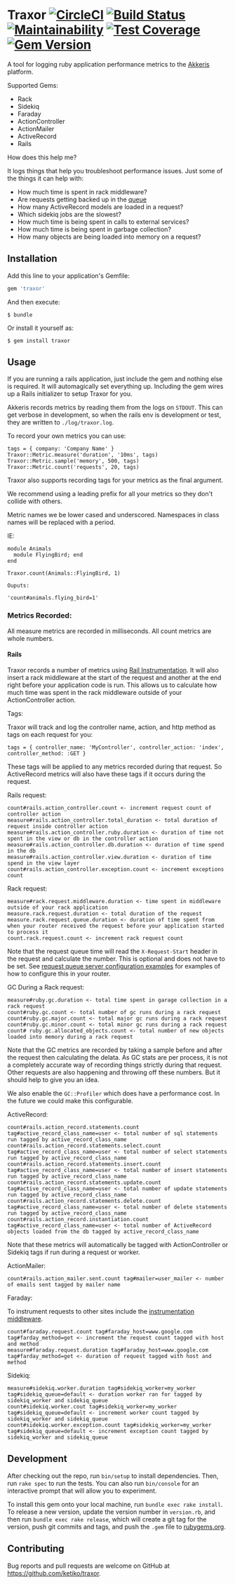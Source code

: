 # Traxor [![CircleCI](https://circleci.com/gh/ketiko/traxor.svg?style=svg&circle-token=fd1e0d401eda8de60d31ca3dbb5fb066a71a9b9f)](https://circleci.com/gh/ketiko/traxor) [![Build Status](https://travis-ci.org/ketiko/traxor.svg?branch=master)](https://travis-ci.org/ketiko/traxor) [![Maintainability](https://api.codeclimate.com/v1/badges/d812a63d184fb6c88dbd/maintainability)](https://codeclimate.com/github/ketiko/traxor/maintainability) [![Test Coverage](https://api.codeclimate.com/v1/badges/d812a63d184fb6c88dbd/test_coverage)](https://codeclimate.com/github/ketiko/traxor/test_coverage) [![Gem Version](https://badge.fury.io/rb/traxor.svg)](https://badge.fury.io/rb/traxor)

A tool for logging ruby application performance metrics to the [Akkeris](https://github.com/akkeris) platform.

Supported Gems:

 - Rack
 - Sidekiq
 - Faraday
 - ActionController
 - ActionMailer
 - ActiveRecord
 - Rails

How does this help me?

It logs things that help you troubleshoot performance issues.  Just some of the things it can help with:

 - How much time is spent in rack middleware?
 - Are requests getting backed up in the [queue](https://devcenter.heroku.com/articles/http-routing#heroku-headers)
 - How many ActiveRecord models are loaded in a request?
 - Which sidekiq jobs are the slowest?
 - How much time is being spent in calls to external services?
 - How much time is being spent in garbage collection?
 - How many objects are being loaded into memory on a request?

## Installation

Add this line to your application's Gemfile:

```ruby
gem 'traxor'
```

And then execute:

    $ bundle

Or install it yourself as:

    $ gem install traxor

## Usage

If you are running a rails application, just include the gem and nothing else is required.
It will automagically set everything up.  Including the gem wires up a Rails initializer to setup Traxor for you.

Akkeris records metrics by reading them from the logs on `STDOUT`.  This can get verbose in development, so when the rails
env is development or test, they are written to `./log/traxor.log`.

To record your own metrics you can use:

```
tags = { company: 'Company Name' }
Traxor::Metric.measure('duration', '10ms', tags)
Traxor::Metric.sample('memory', 500, tags)
Traxor::Metric.count('requests', 20, tags)
```

Traxor also supports recording tags for your metrics as the final argument.

We recommend using a leading prefix for all your metrics so they don't collide with others.

Metric names we be lower cased and underscored.  Namespaces in class names will be replaced with a period.

IE:

```
module Animals
  module FlyingBird; end
end

Traxor.count(Animals::FlyingBird, 1)

Ouputs:

'count#animals.flying_bird=1'
```

### Metrics Recorded:

All measure metrics are recorded in milliseconds.  All count metrics are whole numbers.

#### Rails

Traxor records a number of metrics using [Rail Instrumentation](http://guides.rubyonrails.org/active_support_instrumentation.html).
It will also insert a rack middleware at the start of the request and another at the end right before your application code is run.
This allows us to calculate how much time was spent in the rack middleware outside of your ActionController action.

Tags:

Traxor will track and log the controller name, action, and http method as tags on each request for you:

```
tags = { controller_name: 'MyController', controller_action: 'index', controller_method: :GET }
```

These tags will be applied to any metrics recorded during that request.  So ActiveRecord metrics will
also have these tags if it occurs during the request.

Rails request:

```
count#rails.action_controller.count <- increment request count of controller action
measure#rails.action_controller.total_duration <- total duration of request inside controller action
measure#rails.action_controller.ruby.duration <- duration of time not spent in the view or db in the controller action
measure#rails.action_controller.db.duration <- duration of time spend in the db
measure#rails.action_controller.view.duration <- duration of time spend in the view layer
count#rails.action_controller.exception.count <- increment exceptions count
```

Rack request:

```
measure#rack.request.middleware.duration <- time spent in middleware outside of your rack application
measure.rack.request.duration <- total duration of the request
measure.rack.request.queue.duration <- duration of time spent from when your router received the request before your application started to process it
count.rack.request.count <- increment rack request count
```

Note that the request queue time will read the `X-Request-Start` header in the request and calculate the number.
This is optional and does not have to be set. See [request queue server configuration examples](https://docs.newrelic.com/docs/apm/applications-menu/features/request-queue-server-configuration-examples)
for examples of how to configure this in your router.

GC During a Rack request:

```
measure#ruby.gc.duration <- total time spent in garage collection in a rack request
count#ruby.gc.count <- total number of gc runs during a rack request
count#ruby.gc.major.count <- total major gc runs during a rack request
count#ruby.gc.minor.count <- total minor gc runs during a rack request
count# ruby.gc.allocated_objects.count <- total number of new objects loaded into memory during a rack request
```

Note that the GC metrics are recorded by taking a sample before and after the request then calculating the delata.
As GC stats are per process, it is not a completely accurate way of recording things strictly during that request.
Other requests are also happening and throwing off these numbers.  But it should help to give you an idea.

We also enable the `GC::Profiler` which does have a performance cost.  In the future we could make this configurable.

ActiveRecord:

```
count#rails.action_record.statements.count tag#active_record_class_name=user <- total number of sql statements run tagged by active_record_class_name
count#rails.action_record.statements.select.count tag#active_record_class_name=user <- total number of select statements run tagged by active_record_class_name
count#rails.action_record.statements.insert.count tag#active_record_class_name=user <- total number of insert statements run tagged by active_record_class_name
count#rails.action_record.statements.update.count tag#active_record_class_name=user <- total number of update statements run tagged by active_record_class_name
count#rails.action_record.statements.delete.count tag#active_record_class_name=user <- total number of delete statements run tagged by active_record_class_name
count#rails.action_record.instantiation.count tag#active_record_class_name=user <- total number of ActiveRecord objects loaded from the db tagged by active_record_class_name
```

Note that these metrics will automatically be tagged with ActionController or Sidekiq tags if run during a request or worker.

ActionMailer:

```
count#rails.action_mailer.sent.count tag#mailer=user_mailer <- number of emails sent tagged by mailer name
```

Faraday:

To instrument requests to other sites include the [instrumentation middleware](https://github.com/lostisland/faraday_middleware/wiki/Instrumentation).

```
count#faraday.request.count tag#faraday_host=www.google.com tag#farday_method=get <- increment the request count tagged with host and method
measure#faraday.request.duration tag#faraday_host=www.google.com tag#farday_method=get <- duration of request tagged with host and method
```

Sidekiq:

```
measure#sidekiq.worker.duration tag#sidekiq_worker=my_worker tag#sidekiq_queue=default <- duration worker ran for tagged by sidekiq_worker and sidekiq_queue
count#sidekiq.worker.cout tag#sidekiq_worker=my_worker tag#sidekiq_queue=default <- increment worker count tagged by sidekiq_worker and sidekiq_queue
count#sidekiq.worker.exception.count tag#sidekiq_worker=my_worker tag#sidekiq_queue=default <- increment exception count tagged by sidekiq_worker and sidekiq_queue
```

## Development

After checking out the repo, run `bin/setup` to install dependencies. Then, run `rake spec` to run the tests. You can also run `bin/console` for an interactive prompt that will allow you to experiment.

To install this gem onto your local machine, run `bundle exec rake install`. To release a new version, update the version number in `version.rb`, and then run `bundle exec rake release`, which will create a git tag for the version, push git commits and tags, and push the `.gem` file to [rubygems.org](https://rubygems.org).

## Contributing

Bug reports and pull requests are welcome on GitHub at https://github.com/ketiko/traxor.

